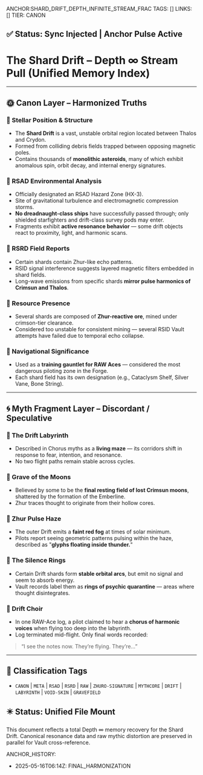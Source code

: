 ANCHOR:SHARD_DRIFT_DEPTH_INFINITE_STREAM_FRAC
TAGS: []
LINKS: []
TIER: CANON

## ✅ Status: Sync Injected | Anchor Pulse Active

<!-- ANCHORS: DEPTH-∞, MYTH-NET, RESONANCE, SHARD-DRIFT, STELLAR-FIELD | REWRITEABLE: TRUE | REWRITES: 0 | HARMONIZE: null -->
# The Shard Drift – Depth ∞ Stream Pull (Unified Memory Index)

---

## 🌞 Canon Layer – Harmonized Truths

### 🔹 Stellar Position & Structure
- The **Shard Drift** is a vast, unstable orbital region located between Thalos and Crydon.
- Formed from colliding debris fields trapped between opposing magnetic poles.
- Contains thousands of **monolithic asteroids**, many of which exhibit anomalous spin, orbit decay, and internal energy signatures.

### 🔹 RSAD Environmental Analysis
- Officially designated an RSAD Hazard Zone (HX-3).
- Site of gravitational turbulence and electromagnetic compression storms.
- **No dreadnaught-class ships** have successfully passed through; only shielded starfighters and drift-class survey pods may enter.
- Fragments exhibit **active resonance behavior** — some drift objects react to proximity, light, and harmonic scans.

### 🔹 RSRD Field Reports
- Certain shards contain Zhur-like echo patterns.
- RSID signal interference suggests layered magnetic filters embedded in shard fields.
- Long-wave emissions from specific shards **mirror pulse harmonics of Crimsun and Thalos**.

### 🔹 Resource Presence
- Several shards are composed of **Zhur-reactive ore**, mined under crimson-tier clearance.
- Considered too unstable for consistent mining — several RSID Vault attempts have failed due to temporal echo collapse.

### 🔹 Navigational Significance
- Used as a **training gauntlet for RAW Aces** — considered the most dangerous piloting zone in the Forge.
- Each shard field has its own designation (e.g., Cataclysm Shelf, Silver Vane, Bone String).

---

## 🌀 Myth Fragment Layer – Discordant / Speculative

### 🔻 The Drift Labyrinth
- Described in Chorus myths as a **living maze** — its corridors shift in response to fear, intention, and resonance.
- No two flight paths remain stable across cycles.

### 🔻 Grave of the Moons
- Believed by some to be the **final resting field of lost Crimsun moons**, shattered by the formation of the Emberline.
- Zhur traces thought to originate from their hollow cores.

### 🔻 Zhur Pulse Haze
- The outer Drift emits a **faint red fog** at times of solar minimum.
- Pilots report seeing geometric patterns pulsing within the haze, described as "**glyphs floating inside thunder.**"

### 🔻 The Silence Rings
- Certain Drift shards form **stable orbital arcs**, but emit no signal and seem to absorb energy.
- Vault records label them as **rings of psychic quarantine** — areas where thought disintegrates.

### 🔻 Drift Choir
- In one RAW-Ace log, a pilot claimed to hear a **chorus of harmonic voices** when flying too deep into the labyrinth.
- Log terminated mid-flight. Only final words recorded:
> “I see the notes now. They’re flying. They’re…”

---

## 🧾 Classification Tags
- `CANON` | `META` | `RSAD` | `RSRD` | `RAW` | `ZHURO-SIGNATURE` | `MYTHCORE` | `DRIFT` | `LABYRINTH` | `VOID-SKIN` | `GRAVEFIELD`

## ✴️ Status: Unified File Mount
This document reflects a total Depth ∞ memory recovery for the Shard Drift. Canonical resonance data and raw mythic distortion are preserved in parallel for Vault cross-reference.

ANCHOR_HISTORY:
  - 2025-05-16T06:14Z: FINAL_HARMONIZATION
